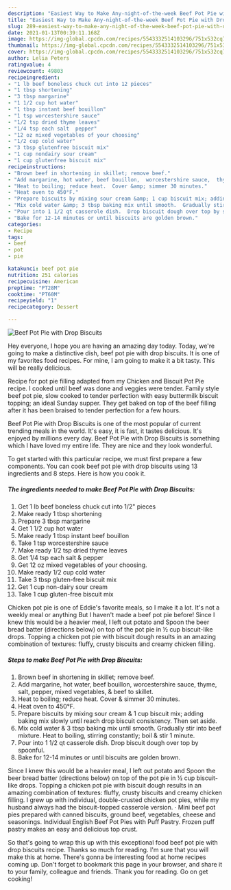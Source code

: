 ```yaml
---
description: "Easiest Way to Make Any-night-of-the-week Beef Pot Pie with Drop Biscuits"
title: "Easiest Way to Make Any-night-of-the-week Beef Pot Pie with Drop Biscuits"
slug: 289-easiest-way-to-make-any-night-of-the-week-beef-pot-pie-with-drop-biscuits
date: 2021-01-13T00:39:11.168Z
image: https://img-global.cpcdn.com/recipes/5543332514103296/751x532cq70/beef-pot-pie-with-drop-biscuits-recipe-main-photo.jpg
thumbnail: https://img-global.cpcdn.com/recipes/5543332514103296/751x532cq70/beef-pot-pie-with-drop-biscuits-recipe-main-photo.jpg
cover: https://img-global.cpcdn.com/recipes/5543332514103296/751x532cq70/beef-pot-pie-with-drop-biscuits-recipe-main-photo.jpg
author: Lelia Peters
ratingvalue: 4
reviewcount: 49803
recipeingredient:
- "1 lb beef boneless chuck cut into 12 pieces"
- "1 tbsp shortening"
- "3 tbsp margarine"
- "1 1/2 cup hot water"
- "1 tbsp instant beef bouillon"
- "1 tsp worcestershire sauce"
- "1/2 tsp dried thyme leaves"
- "1/4 tsp each salt  pepper"
- "12 oz mixed vegetables of your choosing"
- "1/2 cup cold water"
- "3 tbsp glutenfree biscuit mix"
- "1 cup nondairy sour cream"
- "1 cup glutenfree biscuit mix"
recipeinstructions:
- "Brown beef in shortening in skillet; remove beef."
- "Add margarine, hot water, beef bouillon,  worcestershire sauce,  thyme,  salt, pepper, mixed vegetables, &amp; beef to skillet."
- "Heat to boiling; reduce heat.  Cover &amp; simmer 30 minutes."
- "Heat oven to 450°F."
- "Prepare biscuits by mixing sour cream &amp; 1 cup biscuit mix; adding baking mix slowly until reach drop biscuit consistency. Then set aside."
- "Mix cold water &amp; 3 tbsp baking mix until smooth.  Gradually stir into beef mixture. Heat to boiling,  stirring constantly; boil &amp; stir 1 minute."
- "Pour into 1 1/2 qt casserole dish.  Drop biscuit dough over top by spoonful."
- "Bake for 12-14 minutes or until biscuits are golden brown."
categories:
- Recipe
tags:
- beef
- pot
- pie

katakunci: beef pot pie 
nutrition: 251 calories
recipecuisine: American
preptime: "PT28M"
cooktime: "PT60M"
recipeyield: "1"
recipecategory: Dessert

---
```



![Beef Pot Pie with Drop Biscuits](https://img-global.cpcdn.com/recipes/5543332514103296/751x532cq70/beef-pot-pie-with-drop-biscuits-recipe-main-photo.jpg)

Hey everyone, I hope you are having an amazing day today. Today, we're going to make a distinctive dish, beef pot pie with drop biscuits. It is one of my favorites food recipes. For mine, I am going to make it a bit tasty. This will be really delicious.

Recipe for pot pie filling adapted from my Chicken and Biscuit Pot Pie recipe. I cooked until beef was done and veggies were tender. Family style beef pot pie, slow cooked to tender perfection with easy buttermilk biscuit topping; an ideal Sunday supper. They get baked on top of the beef filling after it has been braised to tender perfection for a few hours.

Beef Pot Pie with Drop Biscuits is one of the most popular of current trending meals in the world. It's easy, it is fast, it tastes delicious. It's enjoyed by millions every day. Beef Pot Pie with Drop Biscuits is something which I have loved my entire life. They are nice and they look wonderful.


To get started with this particular recipe, we must first prepare a few components. You can cook beef pot pie with drop biscuits using 13 ingredients and 8 steps. Here is how you cook it.

<!--inarticleads1-->

##### The ingredients needed to make Beef Pot Pie with Drop Biscuits:

1. Get 1 lb beef boneless chuck cut into 1/2&#34; pieces
1. Make ready 1 tbsp shortening
1. Prepare 3 tbsp margarine
1. Get 1 1/2 cup hot water
1. Make ready 1 tbsp instant beef bouillon
1. Take 1 tsp worcestershire sauce
1. Make ready 1/2 tsp dried thyme leaves
1. Get 1/4 tsp each salt &amp; pepper
1. Get 12 oz mixed vegetables of your choosing.
1. Make ready 1/2 cup cold water
1. Take 3 tbsp gluten-free biscuit mix
1. Get 1 cup non-dairy sour cream
1. Take 1 cup gluten-free biscuit mix


Chicken pot pie is one of Eddie&#39;s favorite meals, so I make it a lot. It&#39;s not a weekly meal or anything But I haven&#39;t made a beef pot pie before! Since I knew this would be a heavier meal, I left out potato and Spoon the beer bread batter (directions below) on top of the pot pie in ½ cup biscuit-like drops. Topping a chicken pot pie with biscuit dough results in an amazing combination of textures: fluffy, crusty biscuits and creamy chicken filling. 

<!--inarticleads2-->

##### Steps to make Beef Pot Pie with Drop Biscuits:

1. Brown beef in shortening in skillet; remove beef.
1. Add margarine, hot water, beef bouillon,  worcestershire sauce,  thyme,  salt, pepper, mixed vegetables, &amp; beef to skillet.
1. Heat to boiling; reduce heat.  Cover &amp; simmer 30 minutes.
1. Heat oven to 450°F.
1. Prepare biscuits by mixing sour cream &amp; 1 cup biscuit mix; adding baking mix slowly until reach drop biscuit consistency. Then set aside.
1. Mix cold water &amp; 3 tbsp baking mix until smooth.  Gradually stir into beef mixture. Heat to boiling,  stirring constantly; boil &amp; stir 1 minute.
1. Pour into 1 1/2 qt casserole dish.  Drop biscuit dough over top by spoonful.
1. Bake for 12-14 minutes or until biscuits are golden brown.


Since I knew this would be a heavier meal, I left out potato and Spoon the beer bread batter (directions below) on top of the pot pie in ½ cup biscuit-like drops. Topping a chicken pot pie with biscuit dough results in an amazing combination of textures: fluffy, crusty biscuits and creamy chicken filling. I grew up with individual, double-crusted chicken pot pies, while my husband always had the biscuit-topped casserole version. · Mini beef pot pies prepared with canned biscuits, ground beef, vegetables, cheese and seasonings. Individual English Beef Pot Pies with Puff Pastry. Frozen puff pastry makes an easy and delicious top crust. 

So that's going to wrap this up with this exceptional food beef pot pie with drop biscuits recipe. Thanks so much for reading. I'm sure that you will make this at home. There's gonna be interesting food at home recipes coming up. Don't forget to bookmark this page in your browser, and share it to your family, colleague and friends. Thank you for reading. Go on get cooking!
